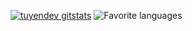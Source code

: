 
[![tuyendev gitstats](https://github-readme-stats.vercel.app/api?username=tuyendev&layout=compact&theme=vue-dark&count_private=true&&hide=issues&&hide_border=true)](https://github.com/tuyendev) ![Favorite languages](https://github-readme-stats.vercel.app/api/top-langs/?username=tuyendev&layout=compact&theme=vue-dark&count_private=true&hide_border=true)
